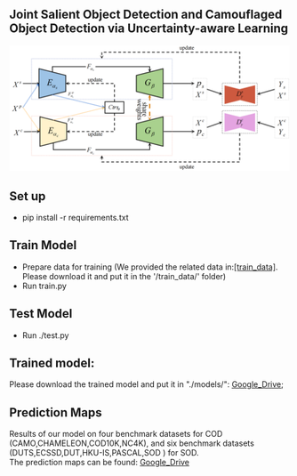 ## Joint Salient Object Detection and Camouflaged Object Detection via Uncertainty-aware Learning

![](https://github.com/baneitixiaomai/joint_sod_cod/blob/master/overview.png)  
## Set up
- pip install -r requirements.txt  

## Train Model
- Prepare data for training (We provided the related data in:[[train_data]](). Please download it and put it in the '/train_data/' folder)    
- Run train.py   

##  Test Model
- Run ./test.py  

## Trained model:
Please download the trained model and put it in "./models/": [Google_Drive](https://drive.google.com/drive/folders/1PYb-1EKooiXW2KZ_IWwVRAzCYKhmcSn8?usp=sharing);

##  Prediction Maps
Results of our model on four benchmark datasets for COD (CAMO,CHAMELEON,COD10K,NC4K), and six benchmark datasets (DUTS,ECSSD,DUT,HKU-IS,PASCAL,SOD ) for SOD.  
The prediction maps can be found: [Google_Drive](https://drive.google.com/file/d/1q8Ai6U0O61R4b1wDPeF1h2UN42X9W0KJ/view?usp=sharing)
 
